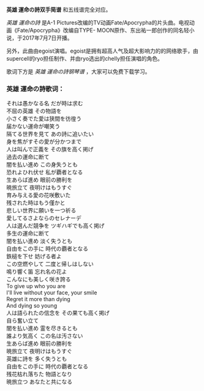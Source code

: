 

**英雄 運命の詩双手简谱** 和五线谱完全对应。

_英雄 運命の詩_ 是A-1 Pictures改编的TV动画Fate/Apocrypha的片头曲。电视动画《Fate/Apocrypha》改编自TYPE-
MOON原作、东出祐一郎创作的同名轻小说，于2017年7月7日开播。

另外，此曲由egoist演唱。egoist是拥有超高人气及超大影响力的的网络歌手，由supercell的ryo担任制作、并由ryo选出的chelly担任演唱的角色。

歌词下方是 _英雄 運命の詩钢琴谱_ ，大家可以免费下载学习。

### 英雄 運命の詩歌词：

それは愚かなる名 だが時は求む  
不屈の英雄 その物語を  
小さく奏でた愛は狭間を彷徨う  
届かない運命が嘲笑う  
隔てる世界を見て あの詩に追いたい  
身を焦がすその愛が分かつまで  
人は叫んで正義を その旗を高く掲げ  
過去の運命に断て  
闇を払い進め この身失うとも  
恐れよひれ伏せ 私が覇者となる  
生あらば進め 眼前の勝利を  
暁旅立て 夜明けはもうすぐ  
育み与える愛の花咲敷いた  
残された時はもう僅かと  
悲しい世界に願いを一つ祈る  
愛してるさよならのセレナーデ  
人は選んだ競争を ツギハギでも高く掲げ  
多生の運命に断て  
闇を払い進め 淡く失うとも  
自由をこの手に 時代の覇者となる  
鉄槌を下せ 妨げる者よ  
この空燃やして 二度と帰しはしない  
鳴り響く笛 忘れ名の花よ  
こんなにも美しく咲き誇る  
To give up who you are  
I'll live without your face, your smile  
Regret it more than dying  
And dying so young  
人は語られたの信念を その果ても高く掲げ  
自ら奮い立て  
闇を払い進め 霊を尽きるとも  
誰より気高く この名は汚さない  
生あらば進め 眼前の勝利を  
暁旅立て 夜明けはもうすぐ  
英雄に詩を 多く失うとも  
自由をこの手に 時代の覇者となる  
残花枯れ落ちた 物語となり  
暁旅立つ あなたと共になる

